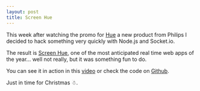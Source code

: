 ```yaml
---
layout: post
title: Screen Hue
---
```


This week after watching the promo for [Hue](http://www.meethue.com/en-US/getstarted) a new product from Philips I decided to hack something very quickly with Node.js and Socket.io.

The result is [Screen Hue](https://github.com/rodolfocaldeira/screen-hue), one of the most anticipated real time web apps of the year... well not really, but it was something fun to do.

You can see it in action in this [video](http://telly.com/R692K) or check the code on [Github](https://github.com/rodolfocaldeira/screen-hue).

Just in time for Christmas ☃.